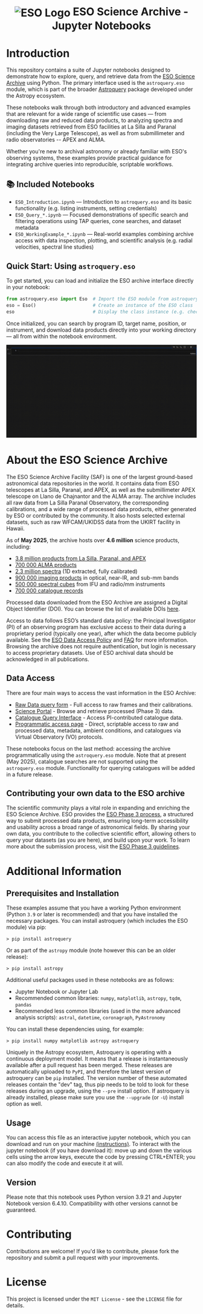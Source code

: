 <h1 style="text-align: center;">
  <img src="http://archive.eso.org/i/esologo.png" alt="ESO Logo" width="50" style="vertical-align: middle;">
  ESO Science Archive - Jupyter Notebooks
</h1>

# **Introduction**

This repository contains a suite of Jupyter notebooks designed to demonstrate how to explore, query, and retrieve data from the [ESO Science Archive](https://archive.eso.org/cms.html) using Python. The primary interface used is the `astroquery.eso` module, which is part of the broader [Astroquery](https://astroquery.readthedocs.io/en/latest/) package developed under the Astropy ecosystem.

These notebooks walk through both introductory and advanced examples that are relevant for a wide range of scientific use cases — from downloading raw and reduced data products, to analyzing spectra and imaging datasets retrieved from ESO facilities at La Silla and Paranal (including the Very Large Telescope), as well as from submillimeter and radio observatories -- APEX and ALMA.

Whether you're new to archival astronomy or already familiar with ESO's observing systems, these examples provide practical guidance for integrating archive queries into reproducible, scriptable workflows.

## 📚 Included Notebooks

- `ESO_Introduction.ipynb` — Introduction to `astroquery.eso` and its basic functionality (e.g. listing instruments, setting credentials)
- `ESO_Query_*.ipynb` — Focused demonstrations of specific search and filtering operations using TAP queries, cone searches, and dataset metadata
- `ESO_WorkingExample_*.ipynb` — Real-world examples combining archive access with data inspection, plotting, and scientific analysis (e.g. radial velocities, spectral line studies)

## Quick Start: Using `astroquery.eso`

To get started, you can load and initialize the ESO archive interface directly in your notebook:

```python
from astroquery.eso import Eso  # Import the ESO module from astroquery
eso = Eso()                     # Create an instance of the ESO class
eso                             # Display the class instance (e.g. check login status, default settings)
```

Once initialized, you can search by program ID, target name, position, or instrument, and download data products directly into your working directory — all from within the notebook environment.


![ipyaladin example](assets/overview.gif)

# **About the ESO Science Archive**

The ESO Science Archive Facility (SAF) is one of the largest ground-based astronomical data repositories in the world. It contains data from ESO telescopes at La Silla, Paranal, and APEX, as well as the submillimeter APEX telescope on Llano de Chajnantor and the ALMA array. The archive includes all raw data from La Silla Paranal Observatory, the corresponding calibrations, and a wide range of processed data products, either generated by ESO or contributed by the community. It also hosts selected external datasets, such as raw WFCAM/UKIDSS data from the UKIRT facility in Hawaii.

As of **May 2025**, the archive hosts over **4.6 million** science products, including:

- [3.8 million products from La Silla, Paranal, and APEX ](https://archive.eso.org/scienceportal/home?observatory=%22La%20Silla%20Paranal%20APEX%22) 
- [700 000 ALMA products](https://archive.eso.org/scienceportal/home?observatory=ALMA)  
- [2.3 million spectra](https://archive.eso.org/scienceportal/home?dp_type=SPECTRUM) (1D extracted, fully calibrated)  
- [900 000 imaging products](https://archive.eso.org/scienceportal/home?dp_type=IMAGE) in optical, near-IR, and sub-mm bands  
- [500 000 spectral cubes](https://archive.eso.org/scienceportal/home?dp_type=CUBE) from IFU and radio/mm instruments  
- [700 000 catalogue records](https://archive.eso.org/scienceportal/home?dp_type=CATALOG)

Processed data downloaded from the ESO Archive are assigned a Digital Object Identifier (DOI). You can browse the list of available DOIs [here](https://archive.eso.org/wdb/wdb/doi/collections/query).

Access to data follows ESO’s standard data policy: the Principal Investigator (PI) of an observing program has exclusive access to their data during a proprietary period (typically one year), after which the data become publicly available. See the [ESO Data Access Policy](https://archive.eso.org/cms/eso-data-access-policy.html) and [FAQ](https://archive.eso.org/cms/faq.html?q=proprietary) for more information. Browsing the archive does not require authentication, but login is necessary to access proprietary datasets. Use of ESO archival data should be acknowledged in all publications.

## **Data Access**

There are four main ways to access the vast information in the ESO Archive:

- [Raw Data query form](http://archive.eso.org/eso/eso_archive_main.html) - Full access to raw frames and their calibrations.
- [Science Portal](http://archive.eso.org/scienceportal/home) - Browse and retrieve processed (Phase 3) data.
- [Catalogue Query Interface](https://www.eso.org/qi/) - Access PI-contributed catalogue data.
- [Programmatic access page](http://archive.eso.org/programmatic/) - Direct, scriptable access to raw and processed data, metadata, ambient conditions, and catalogues via Virtual Observatory (VO) protocols.

These notebooks focus on the last method: accessing the archive programmatically using the `astroquery.eso` module. Note that at present (May 2025), catalogue searches are not supported using the `astroquery.eso` module. Functionality for querying catalogues will be added in a future release.

## **Contributing your own data to the ESO archive**

The scientific community plays a vital role in expanding and enriching the ESO Science Archive. ESO provides the [ESO Phase 3 process](https://www.eso.org/sci/observing/phase3.html), a structured way to submit processed data products, ensuring long-term accessibility and usability across a broad range of astronomical fields. By sharing your own data, you contribute to the collective scientific effort, allowing others to query your datasets (as you are here), and build upon your work. To learn more about the submission process, visit the [ESO Phase 3 guidelines](https://www.eso.org/sci/observing/phase3.html).

<!-- # **astroquery.eso**

Astroquery is part of the Astropy project and offers a unified, consistent interface to query a wide range of astronomical databases. In addition to the ESO module, astroquery supports archives such as NASA’s Exoplanet Archive, SIMBAD, SDSS, GAIA, and many others. This seamless integration with Astropy’s tools and data structures simplifies the process of combining data from multiple sources in your research. For comprehensive details, including usage examples, API documentation, troubleshooting tips, and updates, please refer to the official astroquery documentation at [astroquery.readthedocs.io](https://astroquery.readthedocs.io/en/latest/index.html). 

The ESO [astroquery](https://astroquery.readthedocs.io/en/latest/eso/eso.html) module, `astroquery.eso`, provides simple wrappers to efficiently embed access to the [ESO archive](http://archive.eso.org/cms.html) into Python routines. Currently, the module supports:

- Listing available instruments
- Listing available surveys (phase 3)
- Searching all instrument-specific raw data ([more info](http://archive.eso.org/cms/eso-data/instrument-specific-query-forms.html))
- Searching data products (phase 3) ([more info](http://archive.eso.org/wdb/wdb/adp/phase3_main/form))
- Downloading data by dataset identifiers ([more info](http://archive.eso.org/cms/eso-data/eso-data-direct-retrieval.html)) -->

# **Additional Information**

## **Prerequisites and Installation**  
These examples assume that you have a working Python environment (Python `3.9` or later is recommended) and that you have installed the necessary packages. You can install astroquery (which includes the ESO module) via pip:

```shell
> pip install astroquery
```

Or as part of the `astropy` module (note however this can be an older release): 


```shell
> pip install astropy
```

Additional useful packages used in these notebooks are as follows: 
- Jupyter Notebook or Jupyter Lab 
- Recommended common libraries: `numpy`, `matplotlib`, `astropy`, `tqdm`, `pandas`
- Recommended less common libraries (used in the more advanced analysis scripts): `astral`, `datetime`, `coronagraph`, `PyAstronomy`

You can install these dependencies using, for example:
```shell
> pip install numpy matplotlib astropy astroquery
```

Uniquely in the Astropy ecosystem, Astroquery is operating with a continuous deployment model. It means that a release is instantaneously available after a pull request has been merged. These releases are automatically uploaded to ``PyPI``, and therefore the latest version of astroquery can be ``pip`` installed. The version number of these automated releases contain the "dev" tag, thus pip needs to be told to look for these releases during an upgrade, using the ``--pre`` install option. If astroquery is already installed, please make sure you use the ``--upgrade`` (or ``-U``) install option as well.

## **Usage**  
You can access this file as an interactive jupyter notebook, which you can download and run on your machine [(instructions)](https://jupyter.org/install). To interact with the jupyter notebook (if you have download it): move up and down the various cells using the arrow keys, execute the code by pressing CTRL+ENTER; you can also modify the code and execute it at will.

## **Version** 
Please note that this notebook uses Python version 3.9.21 and Jupyter Notebook version 6.4.10. Compatibility with other versions cannot be guaranteed.

# Contributing
Contributions are welcome! If you'd like to contribute, please fork the repository and submit a pull request with your improvements.

# License
This project is licensed under the ``MIT License`` - see the ``LICENSE`` file for details.

